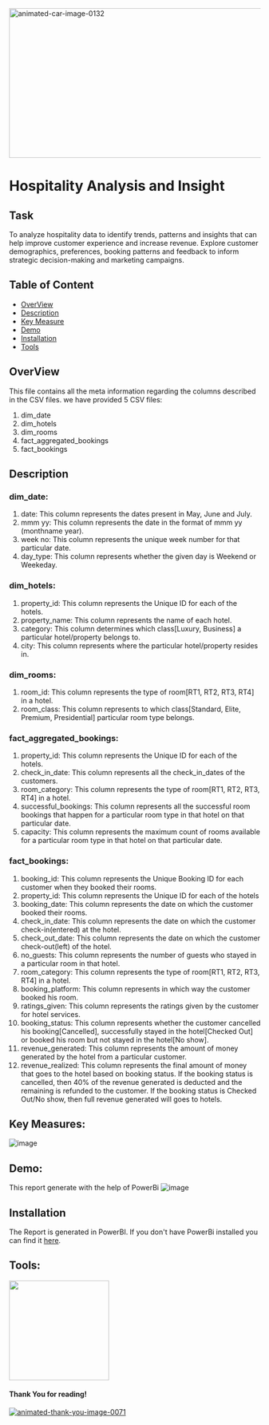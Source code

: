 <img src="https://cdn.dribbble.com/users/6498639/screenshots/15140426/media/d4aca955d44abf216d77b4e692e138d1.gif" height = "300px" width="600px" border="0" alt="animated-car-image-0132" />


# Hospitality Analysis and Insight

## Task
To analyze hospitality data to identify trends, patterns and insights that can help improve customer experience and increase revenue.
Explore customer demographics, preferences, booking patterns and feedback to inform strategic decision-making and marketing campaigns.

## Table of Content
  * [OverView](#overView)
  * [Description](#description)
  * [Key Measure](#key-Measure)
  * [Demo](#demo)
  * [Installation](#installation)
  * [Tools](#tools)

## OverView
This file contains all the meta information regarding the columns described in the CSV files. we have provided 5 CSV files:
1. dim_date
2. dim_hotels
3. dim_rooms
4. fact_aggregated_bookings
5. fact_bookings

## Description 
### dim_date:
1. date: This column represents the dates present in May, June and July.
2. mmm yy: This column represents the date in the format of mmm yy (monthname year).
3. week no: This column represents the unique week number for that particular date.
4. day_type: This column represents whether the given day is Weekend or Weekeday.
### dim_hotels:
1. property_id: This column represents the Unique ID for each of the hotels.
2. property_name: This column represents the name of each hotel.
3. category: This column determines which class[Luxury, Business] a particular hotel/property belongs to. 
4. city: This column represents where the particular hotel/property resides in.
### dim_rooms:
1. room_id: This column represents the type of room[RT1, RT2, RT3, RT4] in a hotel.
2. room_class: This column represents to which class[Standard, Elite, Premium, Presidential] particular room type belongs.
### fact_aggregated_bookings:
1. property_id: This column represents the Unique ID for each of the hotels.
2. check_in_date: This column represents all the check_in_dates of the customers.
3. room_category: This column represents the type of room[RT1, RT2, RT3, RT4] in a hotel.
4. successful_bookings: This column represents all the successful room bookings that happen for a particular room type in that hotel on that particular date.
5. capacity: This column represents the maximum count of rooms available for a particular room type in that hotel on that particular date.
### fact_bookings:
1. booking_id: This column represents the Unique Booking ID for each customer when they booked their rooms.
2. property_id: This column represents the Unique ID for each of the hotels
3. booking_date: This column represents the date on which the customer booked their rooms.
4. check_in_date: This column represents the date on which the customer check-in(entered) at the hotel.
5. check_out_date: This column represents the date on which the customer check-out(left) of the hotel.
6. no_guests: This column represents the number of guests who stayed in a particular room in that hotel.
7. room_category: This column represents the type of room[RT1, RT2, RT3, RT4] in a hotel.
8. booking_platform: This column represents in which way the customer booked his room.
9. ratings_given: This column represents the ratings given by the customer for hotel services.
10. booking_status: This column represents whether the customer cancelled his booking[Cancelled], successfully stayed in the hotel[Checked Out] or booked his room but not stayed in the hotel[No show].
11. revenue_generated: This column represents the amount of money generated by the hotel from a particular customer.
12. revenue_realized: This column represents the final amount of money that goes to the hotel based on booking status. If the booking status is cancelled, then 40% of the revenue generated is deducted and the remaining is refunded to the customer. If the booking status is Checked Out/No show, then full revenue generated will goes to hotels.

## Key Measures:
![image](https://user-images.githubusercontent.com/40652899/235948756-32c3bdf6-a4f9-452b-aa11-528aa18fcd8b.png)

## Demo:
This report generate with the help of PowerBi
![image](https://user-images.githubusercontent.com/40652899/235949353-d16d3c0f-eacc-4609-8f48-4456281d53be.png)

## Installation
The Report is generated in PowerBI. If you don't have PowerBi installed you can find it [here](https://powerbi.microsoft.com/en-us/downloads/). 

## Tools:
[<img target="_blank" src="https://blog.kloud.com.au/wp-content/uploads/2017/07/maxresdefault1-2.jpg" width=200>](https://powerbi.microsoft.com/en-au/)


#### Thank You for reading!
<a href="https://www.animatedimages.org/cat-thank-you-466.htm"><img src="https://www.animatedimages.org/data/media/466/animated-thank-you-image-0071.gif" border="0" alt="animated-thank-you-image-0071" /></a>












